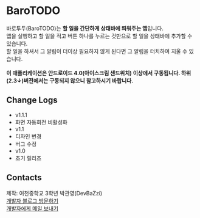 BaroTODO
========
바로투두(BaroTODO)는 **할 일을 간단하게 상태바에 띄워주는 앱**입니다.<br>
앱을 실행하고 할 일을 적고 버튼 하나를 누르는 것만으로 할 일을 상태바에 추가할 수 있습니다.<br>
할 일을 하셔서 그 알림이 더이상 필요하지 않게 된다면 그 알림을 터치하여 지울 수 있습니다.<br><br>
**이 애플리케이션은 안드로이드 4.0(아이스크림 샌드위치)  이상에서 구동됩니다. 하위(2.3↓)버전에서는 구동되지 않으니 참고하시기 바랍니다.**

Change Logs
--------
- v1.1.1
 - 화면 자동회전 비활성화
- v1.1
 - 디자인 변경
 - 버그 수정
- v1.0
 - 초기 릴리즈

Contacts
--------
제작: 여천중학교 3학년 박관영(DevBaZzi)<br>
[개발자 블로그 방문하기][1]<br>
[개발자에게 메일 보내기][2]

[1]: http://blog.naver.com/devbazzi
[2]: mailto:devbazzi@gmail.com
